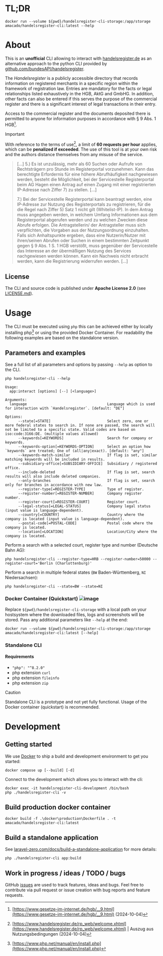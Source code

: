 # TL;DR
```
docker run --volume ${pwd}/handelsregister-cli-storage:/app/storage amacado/handelsregister-cli:latest --help
```

# About
This is an **unofficial** CLI allowing to interact with [handelsregister.de](https://www.handelsregister.de/) as an alternative approach to
the python CLI provided by [github.com/bundesAPI/handelsregister](https://github.com/bundesAPI/handelsregister).

The _Handelsregister_ is a publicly accessible directory that records information on registered merchants in a specific region 
within the framework of registration law. Entries are mandatory for the facts or legal relationships listed exhaustively in the 
HGB, AktG and GmbHG. In addition, other facts can also be entered if this serves the purpose of the commercial register and
there is a significant interest of legal transactions in their entry.

Access to the commercial register and the documents deposited there is permitted to anyone for information purposes in accordance 
with § 9 Abs. 1 HGB[^1].

> [!IMPORTANT] 
> With reference to the terms of use[^2], a limit of **60 requests per hour** applies, which can be **penalized 
> if exceeded**. The use of this tool is at your own risk and the authors distance themselves from any misuse of the service.

> [...]
> 5.) Es ist unzulässig, mehr als 60 Suchen oder Aufrufe von Rechtsträgern pro Stunde im Registerportal vorzunehmen. 
> Kann das berechtigte Erfordernis für eine höhere Abrufhäufigkeit nachgewiesen werden, besteht die Möglichkeit, 
> bei der Servicestelle Registerportal beim AG Hagen einen Antrag auf einen Zugang mit einer registrierten IP-Adresse 
> nach Ziffer 7) zu stellen.
> [...]
>
> 7.) Bei der Servicestelle Registerportal kann beantragt werden, eine IP-Adresse zur Nutzung des 
> Registerportals zu registrieren, für die die Regel nach Ziffer 5) Satz 1 nicht gilt (Whitelist-IP).
> In dem Antrag muss angegeben werden, in welchem Umfang Informationen aus dem Registerportal 
> abgerufen werden und zu welchen Zwecken diese Abrufe erfolgen. Die Antragstellerin/ der Antragsteller muss
> sich verpflichten, die Vorgaben aus der Nutzungsordnung einzuhalten. Falls sich Anhaltspunkte ergeben, dass 
> eine Nutzerin/Nutzer mit ihren/seinen Abrufen oder Suchen in einem bestimmten Zeitpunkt gegen 
> § 9 Abs. 1 S. 1 HGB verstößt, muss gegenüber der Servicestelle das Interesse an der übermäßigen Nutzung
> des Services nachgewiesen werden können. Kann ein Nachweis nicht erbracht werden, kann die Registrierung
> widerrufen werden.
> [...]

## License
The CLI and source code is published under **Apache License 2.0** (see [LICENSE.md](./LICENSE.md)).

# Usage
The CLI must be executed using `php` this can be achieved either by locally installing php[^3] or using the provided
Docker Container. For readability the following examples are based on the standalone version.

## Parameters and examples
See a full list of all parameters and options by passing `--help` as option to the CLI.

```shell
php handelsregister-cli --help
```
```
Usage:
  app:interact [options] [--] [<language>]

Arguments:
  language                                     Language which is used for interaction with `Handelsregister`. [default: "DE"]

Options:
      --state[=STATE]                          Select zero, one or more federal states to search in. If none are passed, the search will not be limited to a specific state. Valid codes are based on iso:code:3166:DE. (multiple values allowed)
      --keywords[=KEYWORDS]                    Search for company or keywords.
      --keywords-option[=KEYWORDS-OPTION]      Select an option how `keywords` are treated; One of (all|any|exact). [default: "any"]
      --keywords-match-similar                 If flag is set, similar matching keywords will be included in results.
      --subsidiary-office[=SUBSIDIARY-OFFICE]  Subsidiary / registered office.
      --include-deleted                        If flag is set, search results will also include deleted companies.
      --only-branches                          If flag is set, search only for branches in accordance with new law.
      --register-type[=REGISTER-TYPE]          Type of register.
      --register-number[=REGISTER-NUMBER]      Company register number.
      --register-court[=REGISTER-COURT]        Register court.
      --legal-status[=LEGAL-STATUS]            Company legal status (input value is language-dependent).
      --country[=COUNTRY]                      Country where the company is located (input value is language-dependent).
      --postal-code[=POSTAL-CODE]              Postal code where the company is located.
      --location[=LOCATION]                    Location/City where the company is located.
```

Perform a search with a selected court, register type and number (Deutsche Bahn AG):
```shell
php handelsregister-cli --register-type=HRB --register-number=50000 --register-court='Berlin (Charlottenburg)'
```

Perform a search in multiple federal states (`BW` Baden-Württemberg, `NI` Niedersachsen):
```shell
php handelsregister-cli --state=BW --state=NI
```

### Docker Container (Quickstart) ![image](https://badgen.net/static/-/recommended?label&color=blue)
Replace `${pwd}/handelsregister-cli-storage` with a local path on your hostsystem where the downloaded files, logs and screenshots will be stored.
Pass any additional parameters like `--help` at the end:
```shell
docker run --volume ${pwd}/handelsregister-cli-storage:/app/storage amacado/handelsregister-cli:latest [--help]
```

### Standalone CLI
#### Requirements
* `"php": "^8.2.0"`
* php extension `curl`
* php extension `fileinfo`
* php extension `zip`

> [!CAUTION]
> Standalone CLI is a prototype and not yet fully functional. Usage of the Docker container (quickstart) is recommended.

# Development
## Getting started
We use [Docker](https://www.docker.com/) to ship a build and development environment to get you started:
```shell
docker compose up [--build] [-d]
```
Connect to the development which allows you to interact with the cli:
```shell
docker exec -it handelsregister-cli-development /bin/bash
php ./handelsregister-cli -v
```

## Build production docker container
```shell
docker build -f .\docker\production\Dockerfile . -t amacado/handelsregister-cli:latest
```

## Build a standalone application
See [laravel-zero.com/docs/build-a-standalone-application](https://laravel-zero.com/docs/build-a-standalone-application) for more details:
```shell
php ./handelsregister-cli app:build
```

## Work in progress / ideas / TODO / bugs
GitHub [issues](https://github.com/amacado/handelsregister-cli/issues) are used to track features, ideas and bugs. Feel free to contribute
via pull request or issue creation with bug reports and feature requests.

[^1]: [https://www.gesetze-im-internet.de/hgb/__9.html](https://www.gesetze-im-internet.de/hgb/__9.html) (2024-10-04)
[^2]: [https://www.handelsregister.de/rp_web/welcome.xhtml](https://www.handelsregister.de/rp_web/welcome.xhtml) | Auszug aus Nutzungsbedingungen (2024-10-04)
[^3]: [https://www.php.net/manual/en/install.php](https://www.php.net/manual/en/install.php)

